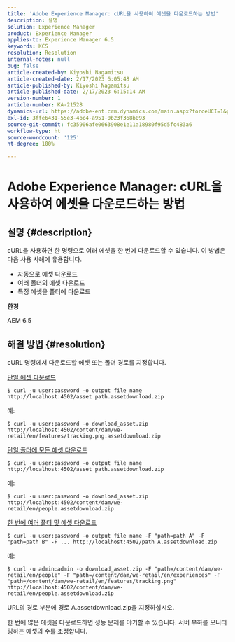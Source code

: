```yaml
---
title: 'Adobe Experience Manager: cURL을 사용하여 에셋을 다운로드하는 방법'
description: 설명
solution: Experience Manager
product: Experience Manager
applies-to: Experience Manager 6.5
keywords: KCS
resolution: Resolution
internal-notes: null
bug: false
article-created-by: Kiyoshi Nagamitsu
article-created-date: 2/17/2023 6:05:48 AM
article-published-by: Kiyoshi Nagamitsu
article-published-date: 2/17/2023 6:15:14 AM
version-number: 1
article-number: KA-21528
dynamics-url: https://adobe-ent.crm.dynamics.com/main.aspx?forceUCI=1&pagetype=entityrecord&etn=knowledgearticle&id=0898611e-89ae-ed11-aad1-6045bd006d92
exl-id: 3ffe6431-55e3-4bc4-a951-0b23f368b093
source-git-commit: fc35906afe0663908e1e11a18980f95d5fc483a6
workflow-type: ht
source-wordcount: '125'
ht-degree: 100%

---
```


# Adobe Experience Manager: cURL을 사용하여 에셋을 다운로드하는 방법

## 설명 {#description}


cURL을 사용하면 한 명령으로 여러 에셋을 한 번에 다운로드할 수 있습니다. 이 방법은 다음 사용 사례에 유용합니다.

- 자동으로 에셋 다운로드
- 여러 폴더의 에셋 다운로드
- 특정 에셋을 폴더에 다운로드


<b>환경</b>

AEM 6.5


## 해결 방법 {#resolution}


cURL 명령에서 다운로드할 에셋 또는 폴더 경로를 지정합니다.

<u>단일 에셋 다운로드</u>


```
$ curl -u user:password -o output file name http://localhost:4502/asset path.assetdownload.zip
```


예:


```
$ curl -u user:password -o download_asset.zip http://localhost:4502/content/dam/we-retail/en/features/tracking.png.assetdownload.zip
```


<u>단일 폴더에 모든 에셋 다운로드</u>


```
$ curl -u user:password -o output file name http://localhost:4502/asset path.assetdownload.zip
```


예:


```
$ curl -u user:password -o download_asset.zip http://localhost:4502/content/dam/we-retail/en/people.assetdownload.zip
```


<u>한 번에 여러 폴더 및 에셋 다운로드</u>


```
$ curl -u user:password -o output file name -F "path=path A" -F "path=path B" -F ... http://localhost:4502/path A.assetdownload.zip
```


예:


```
$ curl -u admin:admin -o download_asset.zip -F "path=/content/dam/we-retail/en/people" -F "path=/content/dam/we-retail/en/experiences" -F "path=/content/dam/we-retail/en/features/tracking.png" http://localhost:4502/content/dam/we-retail/en/people.assetdownload.zip
```


URL의 경로 부분에 경로 A.assetdownload.zip을 지정하십시오.

한 번에 많은 에셋을 다운로드하면 성능 문제를 야기할 수 있습니다. 서버 부하를 모니터링하는 에셋의 수를 조정합니다.
